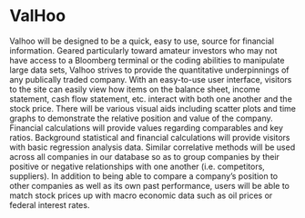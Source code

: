 # ValHoo
Valhoo will be designed to be a quick, easy to use, source for financial information. Geared particularly toward amateur investors who may not have access to a Bloomberg terminal or the coding abilities to manipulate large data sets, Valhoo strives to provide the quantitative underpinnings of any publically traded company. With an easy-to-use user interface, visitors to the site can easily view how items on the balance sheet, income statement, cash flow statement, etc. interact with both one another and the stock price. There will be various visual aids including scatter plots and time graphs to demonstrate the relative position and value of the company. Financial calculations will provide values regarding comparables and key ratios. Background statistical and financial calculations will provide visitors with basic regression analysis data. Similar correlative methods will be used across all companies in our database so as to group companies by their positive or negative relationships with one another (i.e. competitors, suppliers). In addition to being able to compare a company’s position to other companies as well as its own past performance, users will be able to match stock prices up with macro economic data such as oil prices or federal interest rates. 
